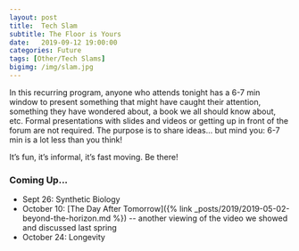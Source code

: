 ```yaml
---
layout: post
title:  Tech Slam
subtitle: The Floor is Yours
date:   2019-09-12 19:00:00
categories: Future
tags: [Other/Tech Slams]
bigimg: /img/slam.jpg
---
```

In this recurring program, anyone who attends tonight has a 6-7 min window to present something that might have caught their attention, something they have wondered about, a book we all should know about, etc. Formal presentations with slides and videos or getting up in front of the forum are not required. The purpose is to share ideas... but mind you: 6-7 min is a lot less than you think!

It’s fun, it’s informal, it’s fast moving. Be there!

### Coming Up...

* Sept 26: Synthetic Biology
* October 10: [The Day After Tomorrow]({% link _posts/2019/2019-05-02-beyond-the-horizon.md %}) -- another viewing of the video we showed and discussed last spring
* October 24: Longevity
